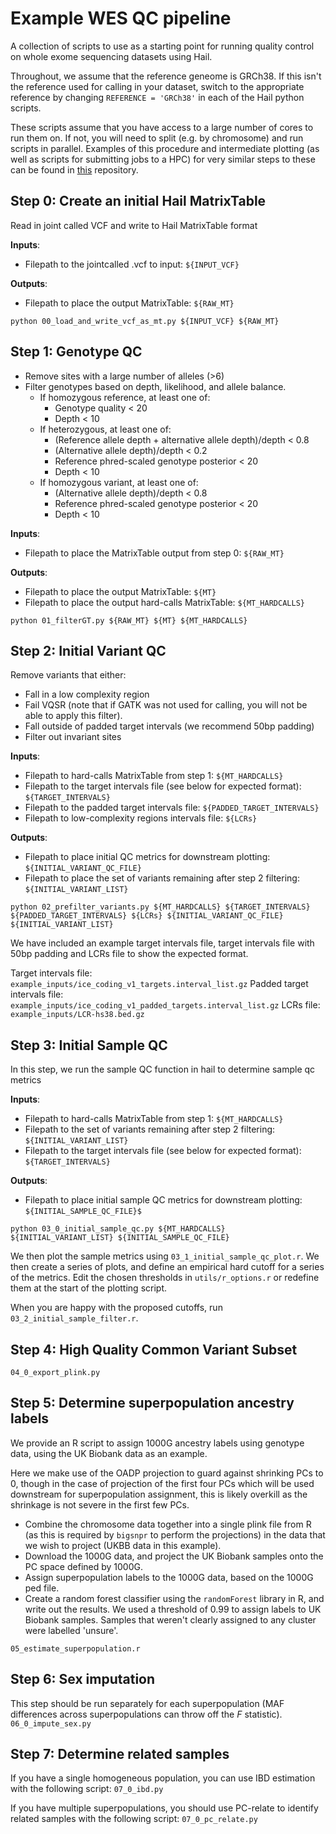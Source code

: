 # Example WES QC pipeline

A collection of scripts to use as a starting point for running quality control on whole exome sequencing datasets using Hail.

Throughout, we assume that the reference geneome is GRCh38. If this isn't the reference used for calling in your dataset, switch to the appropriate reference by changing `REFERENCE = 'GRCh38'` in each of the Hail python scripts.

These scripts assume that you have access to a large number of cores to run them on. If not, you will need to split (e.g. by chromosome) and run scripts in parallel. Examples of this procedure and intermediate plotting (as well as scripts for submitting jobs to a HPC) for very similar steps to these can be found in [this](https://github.com/astheeggeggs/SAIGE_gene_munging/tree/main/QC_scripts) repository.

## Step 0: Create an initial Hail MatrixTable
Read in joint called VCF and write to Hail MatrixTable format

__Inputs__: 
* Filepath to the jointcalled .vcf to input: `${INPUT_VCF}`

__Outputs__: 
* Filepath to place the output MatrixTable: `${RAW_MT}`

`python 00_load_and_write_vcf_as_mt.py ${INPUT_VCF} ${RAW_MT}`

## Step 1: Genotype QC
* Remove sites with a large number of alleles (>6)
* Filter genotypes based on depth, likelihood, and allele balance.
  * If homozygous reference, at least one of:
    * Genotype quality < 20
    * Depth < 10
  * If heterozygous, at least one of:
    * (Reference allele depth + alternative allele depth)/depth < 0.8
    * (Alternative allele depth)/depth < 0.2
    * Reference phred-scaled genotype posterior < 20
    * Depth < 10
  * If homozygous variant, at least one of:
    * (Alternative allele depth)/depth < 0.8
    * Reference phred-scaled genotype posterior < 20
    * Depth < 10

__Inputs__: 
* Filepath to place the MatrixTable output from step 0: `${RAW_MT}`

__Outputs__:
* Filepath to place the output MatrixTable: `${MT}`
* Filepath to place the output hard-calls MatrixTable: `${MT_HARDCALLS}`

`python 01_filterGT.py ${RAW_MT} ${MT} ${MT_HARDCALLS}`

## Step 2: Initial Variant QC

Remove variants that either:
* Fall in a low complexity region
* Fail VQSR (note that if GATK was not used for calling, you will not be able to apply this filter).
* Fall outside of padded target intervals (we recommend 50bp padding)
* Filter out invariant sites

__Inputs__: 
* Filepath to hard-calls MatrixTable from step 1: `${MT_HARDCALLS}`
* Filepath to the target intervals file (see below for expected format): `${TARGET_INTERVALS}`
* Filepath to the padded target intervals file: `${PADDED_TARGET_INTERVALS}`
* Filepath to low-complexity regions intervals file: `${LCRs}`

__Outputs__:
* Filepath to place initial QC metrics for downstream plotting: `${INITIAL_VARIANT_QC_FILE}`
* Filepath to place the set of variants remaining after step 2 filtering: `${INITIAL_VARIANT_LIST}`

`python 02_prefilter_variants.py ${MT_HARDCALLS} ${TARGET_INTERVALS} ${PADDED_TARGET_INTERVALS} ${LCRs} ${INITIAL_VARIANT_QC_FILE} ${INITIAL_VARIANT_LIST}`

We have included an example target intervals file, target intervals file with 50bp padding and LCRs file to show the expected format.

Target intervals file: `example_inputs/ice_coding_v1_targets.interval_list.gz`
Padded target intervals file: `example_inputs/ice_coding_v1_padded_targets.interval_list.gz`
LCRs file: `example_inputs/LCR-hs38.bed.gz`

## Step 3: Initial Sample QC

In this step, we run the sample QC function in hail to determine sample qc metrics

__Inputs__: 
* Filepath to hard-calls MatrixTable from step 1: `${MT_HARDCALLS}`
* Filepath to the set of variants remaining after step 2 filtering: `${INITIAL_VARIANT_LIST}`
* Filepath to the target intervals file (see below for expected format): `${TARGET_INTERVALS}`

__Outputs__:
* Filepath to place initial sample QC metrics for downstream plotting: `${INITIAL_SAMPLE_QC_FILE}$`

`python 03_0_initial_sample_qc.py ${MT_HARDCALLS} ${INITIAL_VARIANT_LIST} ${INITIAL_SAMPLE_QC_FILE}`

We then plot the sample metrics using `03_1_initial_sample_qc_plot.r`. 
We then create a series of plots, and define an empirical hard cutoff for a series of the metrics. Edit the chosen thresholds in `utils/r_options.r` or redefine them at the start of the plotting script.

When you are happy with the proposed cutoffs, run `03_2_initial_sample_filter.r`.

## Step 4: High Quality Common Variant Subset
`04_0_export_plink.py`

## Step 5: Determine superpopulation ancestry labels
We provide an R script to assign 1000G ancestry labels using genotype data, using the UK Biobank data as an example.

Here we make use of the OADP projection to guard against shrinking PCs to 0, though in the case of projection of the first four PCs which will be used downstream for superpopulation assignment, this is likely overkill as the shrinkage is not severe in the first few PCs.

* Combine the chromosome data together into a single plink file from R (as this is required by `bigsnpr` to perform the projections) in the data that we wish to project (UKBB data in this example).
* Download the 1000G data, and project the UK Biobank samples onto the PC space defined by 1000G.
* Assign superpopulation labels to the 1000G data, based on the 1000G ped file.
* Create a random forest classifier using the `randomForest` library in R, and write out the results. We used a threshold of 0.99 to assign labels to UK Biobank samples. Samples that weren't clearly assigned to any cluster were labelled 'unsure'.



`05_estimate_superpopulation.r`

## Step 6: Sex imputation
This step should be run separately for each superpopulation (MAF differences across superpopulations can throw off the $F$ statistic).
`06_0_impute_sex.py`

## Step 7: Determine related samples
If you have a single homogeneous population, you can use IBD estimation with the following script:
`07_0_ibd.py`

If you have multiple superpopulations, you should use PC-relate to identify related samples with the following script:
`07_0_pc_relate.py`
